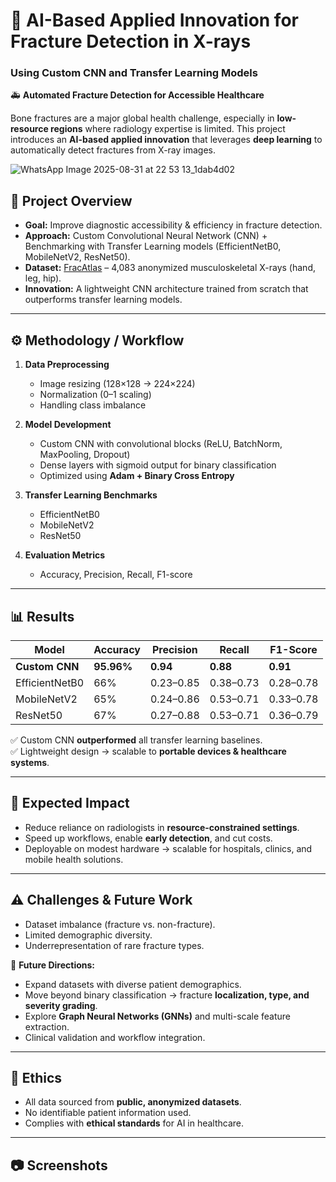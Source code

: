# 🧠 AI-Based Applied Innovation for Fracture Detection in X-rays  
### Using Custom CNN and Transfer Learning Models  

🚑 **Automated Fracture Detection for Accessible Healthcare**  

Bone fractures are a major global health challenge, especially in **low-resource regions** where radiology expertise is limited. This project introduces an **AI-based applied innovation** that leverages **deep learning** to automatically detect fractures from X-ray images.  

![WhatsApp Image 2025-08-31 at 22 53 13_1dab4d02](https://github.com/user-attachments/assets/c277408c-abc0-4827-8320-153ae329790a)


## 📌 Project Overview  
- **Goal:** Improve diagnostic accessibility & efficiency in fracture detection.  
- **Approach:** Custom Convolutional Neural Network (CNN) + Benchmarking with Transfer Learning models (EfficientNetB0, MobileNetV2, ResNet50).  
- **Dataset:** [FracAtlas](https://www.kaggle.com/datasets/tommyngx/fracatlas) – 4,083 anonymized musculoskeletal X-rays (hand, leg, hip).  
- **Innovation:** A lightweight CNN architecture trained from scratch that outperforms transfer learning models.  

---

## ⚙️ Methodology / Workflow  
1. **Data Preprocessing**  
   - Image resizing (128×128 → 224×224)  
   - Normalization (0–1 scaling)  
   - Handling class imbalance  

2. **Model Development**  
   - Custom CNN with convolutional blocks (ReLU, BatchNorm, MaxPooling, Dropout)  
   - Dense layers with sigmoid output for binary classification  
   - Optimized using **Adam + Binary Cross Entropy**  

3. **Transfer Learning Benchmarks**  
   - EfficientNetB0  
   - MobileNetV2  
   - ResNet50  

4. **Evaluation Metrics**  
   - Accuracy, Precision, Recall, F1-score  

---

## 📊 Results  
| Model          | Accuracy | Precision | Recall | F1-Score |  
|----------------|----------|-----------|--------|----------|  
| **Custom CNN** | **95.96%** | **0.94** | **0.88** | **0.91** |  
| EfficientNetB0 | 66%      | 0.23–0.85 | 0.38–0.73 | 0.28–0.78 |  
| MobileNetV2    | 65%      | 0.24–0.86 | 0.53–0.71 | 0.33–0.78 |  
| ResNet50       | 67%      | 0.27–0.88 | 0.53–0.71 | 0.36–0.79 |  

✅ Custom CNN **outperformed** all transfer learning baselines.  
✅ Lightweight design → scalable to **portable devices & healthcare systems**.  

---

## 🚀 Expected Impact  
- Reduce reliance on radiologists in **resource-constrained settings**.  
- Speed up workflows, enable **early detection**, and cut costs.  
- Deployable on modest hardware → scalable for hospitals, clinics, and mobile health solutions.  

---

## ⚠️ Challenges & Future Work  
- Dataset imbalance (fracture vs. non-fracture).  
- Limited demographic diversity.  
- Underrepresentation of rare fracture types.  

🔮 **Future Directions:**  
- Expand datasets with diverse patient demographics.  
- Move beyond binary classification → fracture **localization, type, and severity grading**.  
- Explore **Graph Neural Networks (GNNs)** and multi-scale feature extraction.  
- Clinical validation and workflow integration.  

---

## 🔐 Ethics  
- All data sourced from **public, anonymized datasets**.  
- No identifiable patient information used.  
- Complies with **ethical standards** for AI in healthcare.  

---

## 📷 Screenshots


